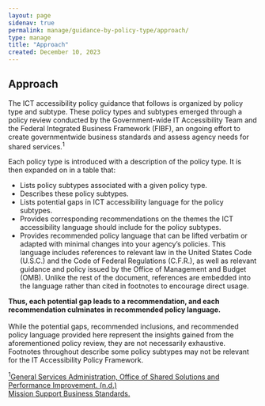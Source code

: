 ```yaml
---
layout: page
sidenav: true
permalink: manage/guidance-by-policy-type/approach/
type: manage
title: "Approach"
created: December 10, 2023
---
```


<h2 id="standards">
  Approach
</h2>
The ICT accessibility policy guidance that follows is organized by policy type and subtype. These policy types and subtypes emerged through a policy review conducted by the Government-wide IT Accessibility Team and the Federal Integrated Business Framework (FIBF), an ongoing effort to create governmentwide business standards and assess agency needs for shared services.<sup>1</sup>

Each policy type is introduced with a description of the policy type. It is then expanded on in a table that:


<ul>
    <li>Lists policy subtypes associated with a given policy type.</li>
    <li>Describes these policy subtypes.</li>
    <li>Lists potential gaps in ICT accessibility language for the policy subtypes.</li>
    <li>Provides corresponding recommendations on the themes the ICT accessibility language should include for the policy subtypes.</li>
    <li>Provides recommended policy language that can be lifted verbatim or adapted with minimal changes into your agency’s policies. This language includes references to relevant law in the United States Code (U.S.C.) and the Code of Federal Regulations (C.F.R.), as well as relevant guidance and policy issued by the Office of Management and Budget (OMB). Unlike the rest of the document, references are embedded into the language rather than cited in footnotes to encourage direct usage.</li>
</ul>
<b>Thus, each potential gap leads to a recommendation, and each recommendation culminates in recommended policy language. </b>
<br>
<br>
While the potential gaps, recommended inclusions, and recommended policy language provided here represent the insights gained from the aforementioned policy review, they are not necessarily exhaustive. Footnotes throughout describe some policy subtypes may not be relevant for the IT Accessibility Policy Framework. 

<a class="hover-large" href="https://ussm.gsa.gov/fibf/"><sup>1</sup>General Services Administration, Office of Shared Solutions and Performance Improvement. (n.d.)<br> Mission Support Business Standards.</a>